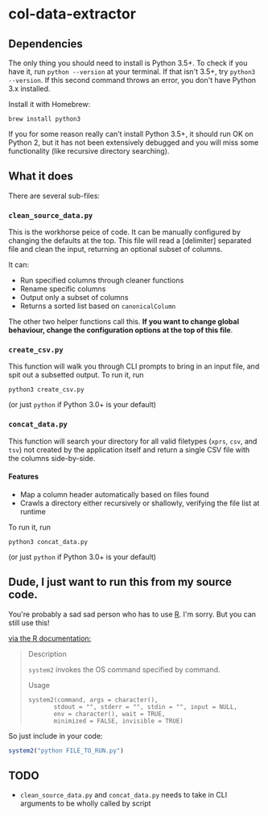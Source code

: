 # col-data-extractor

## Dependencies

The only thing you should need to install is Python 3.5+. To check if you have it, run `python --version` at your terminal. If that isn't 3.5+, try `python3 --version`. If this second command throws an error, you don't have Python 3.x installed.

Install it with Homebrew:

```
brew install python3
```

If you for some reason really can't install Python 3.5+, it should run OK on Python 2, but it has not been extensively debugged and you will miss some functionality (like recursive directory searching).

## What it does

There are several sub-files:

### `clean_source_data.py`

This is the workhorse peice of code. It can be manually configured by changing the defaults at the top.
This file will read a [delimiter] separated file and clean the input, returning an optional subset of columns.

It can:

- Run specified columns through cleaner functions
- Rename specific columns
- Output only a subset of columns
- Returns a sorted list based on `canonicalColumn`

The other two helper functions call this. **If you want to change global behaviour, change the configuration options at the top of this file**.

### `create_csv.py`

This function will walk you through CLI prompts to bring in an input file, and spit out a subsetted output. To run it, run

```
python3 create_csv.py
```

(or just `python` if Python 3.0+ is your default)

### `concat_data.py`

This function will search your directory for all valid filetypes (`xprs`, `csv`, and `tsv`) not created by the application itself and return a single CSV file with the columns side-by-side.

#### Features

- Map a column header automatically based on files found
- Crawls a directory either recursively or shallowly, verifying the file list at runtime

To run it, run

```
python3 concat_data.py
```

(or just `python` if Python 3.0+ is your default)


## Dude, I just want to run this from my source code.

You're probably a sad sad person who has to use [R](https://www.r-project.org/). I'm sorry. But you can still use this!

[via the R documentation:](https://stat.ethz.ch/R-manual/R-devel/library/base/html/system2.html)

>Description
>
>`system2` invokes the OS command specified by command.
>
>Usage
>
>```
>system2(command, args = character(),
>        stdout = "", stderr = "", stdin = "", input = NULL,
>        env = character(), wait = TRUE,
>        minimized = FALSE, invisible = TRUE)
>```

So just include in your code:

```R
system2("python FILE_TO_RUN.py")
```

## TODO

- `clean_source_data.py` and `concat_data.py` needs to take in CLI arguments to be wholly called by script
